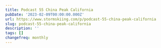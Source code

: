 ```yaml
---
title: Podcast 55 China Peak California
pubDate: '2023-02-09T00:00:00.000Z'
url: https://www.stormskiing.com/p/podcast-55-china-peak-california
slug: podcast-55-china-peak-california
description: ''
tags: []
changefreq: monthly
---
```


<!-- Add post content below -->
